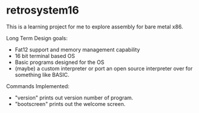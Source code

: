 # retrosystem16
This is a learning project for me to explore assembly for bare metal x86.

Long Term Design goals:
+ Fat12 support and memory management capability
+ 16 bit terminal based OS
+ Basic programs designed for the OS
+ (maybe) a custom interpreter or port an open source interpreter over for something like BASIC.

Commands Implemented:
+ "version" prints out version number of program.
+ "bootscreen" prints out the welcome screen.
